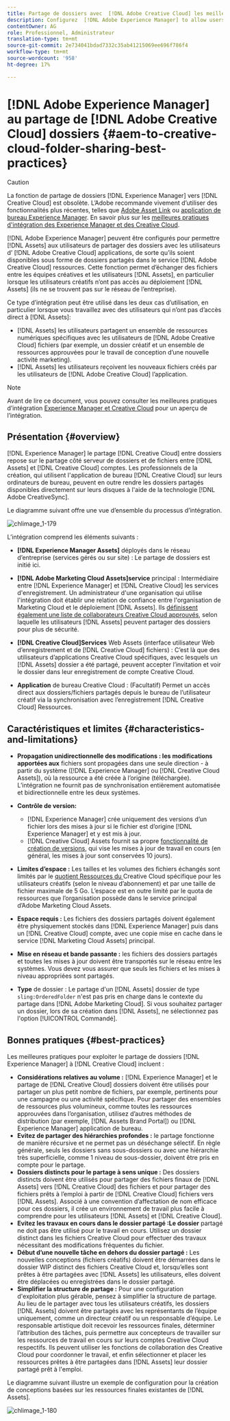 ```yaml
---
title: Partage de dossiers avec  [!DNL Adobe Creative Cloud] les meilleures pratiques
description: Configurez  [!DNL Adobe Experience Manager] to allow users in [!DNL Experience Manager Assets] pour échanger des dossiers avec des utilisateurs Adobe Creative Cloud (CC).
contentOwner: AG
role: Professionnel, Administrateur
translation-type: tm+mt
source-git-commit: 2e734041bdad7332c35ab41215069ee696f786f4
workflow-type: tm+mt
source-wordcount: '958'
ht-degree: 17%

---
```



# [!DNL Adobe Experience Manager] au partage de  [!DNL Adobe Creative Cloud] dossiers  {#aem-to-creative-cloud-folder-sharing-best-practices}

>[!CAUTION]
>
>La fonction de partage de dossiers [!DNL Experience Manager] vers [!DNL Creative Cloud] est obsolète. L’Adobe recommande vivement d’utiliser des fonctionnalités plus récentes, telles que [Adobe Asset Link](https://helpx.adobe.com/fr/enterprise/admin-guide.html/enterprise/using/adobe-asset-link.ug.html) ou [application de bureau Experience Manager](https://experienceleague.adobe.com/docs/experience-manager-desktop-app/using/using.html?lang=fr). En savoir plus sur les [meilleures pratiques d&#39;intégration des Experience Manager et des Creative Cloud](/help/assets/aem-cc-integration-best-practices.md).

[!DNL Adobe Experience Manager] peuvent être configurés pour permettre  [!DNL Assets] aux utilisateurs de partager des dossiers avec les utilisateurs d’ [!DNL Adobe Creative Cloud] applications, de sorte qu’ils soient disponibles sous forme de dossiers partagés dans le service  [!DNL Adobe Creative Cloud] ressources. Cette fonction permet d’échanger des fichiers entre les équipes créatives et les utilisateurs [!DNL Assets], en particulier lorsque les utilisateurs créatifs n’ont pas accès au déploiement [!DNL Assets] (ils ne se trouvent pas sur le réseau de l’entreprise).

Ce type d’intégration peut être utilisé dans les deux cas d’utilisation, en particulier lorsque vous travaillez avec des utilisateurs qui n’ont pas d’accès direct à [!DNL Assets]:

* [!DNL Assets] les utilisateurs partagent un ensemble de ressources numériques spécifiques avec les utilisateurs de  [!DNL Adobe Creative Cloud] fichiers (par exemple, un dossier créatif et un ensemble de ressources approuvées pour le travail de conception d’une nouvelle activité marketing).
* [!DNL Assets] les utilisateurs reçoivent les nouveaux fichiers créés par les utilisateurs de  [!DNL Adobe Creative Cloud] l’application.

>[!NOTE]
>
>Avant de lire ce document, vous pouvez consulter les meilleures pratiques d’intégration [Experience Manager et Creative Cloud](/help/assets/aem-cc-integration-best-practices.md) pour un aperçu de l’intégration.

## Présentation {#overview}

[!DNL Experience Manager] le partage  [!DNL Creative Cloud] entre dossiers repose sur le partage côté serveur de dossiers et de fichiers entre  [!DNL Assets] et  [!DNL Creative Cloud] comptes. Les professionnels de la création, qui utilisent l&#39;application de bureau [!DNL Creative Cloud] sur leurs ordinateurs de bureau, peuvent en outre rendre les dossiers partagés disponibles directement sur leurs disques à l&#39;aide de la technologie [!DNL Adobe CreativeSync].

Le diagramme suivant offre une vue d’ensemble du processus d’intégration.

![chlimage_1-179](assets/chlimage_1-406.png)

L’intégration comprend les éléments suivants :

* **[!DNL Experience Manager Assets]** déployés dans le réseau d’entreprise (services gérés ou sur site) : Le partage de dossiers est initié ici.
* **[!DNL Adobe Marketing Cloud Assets]service** principal : Intermédiaire entre  [!DNL Experience Manager] et  [!DNL Creative Cloud] les services d&#39;enregistrement. Un administrateur d&#39;une organisation qui utilise l&#39;intégration doit établir une relation de confiance entre l&#39;organisation de Marketing Cloud et le déploiement [!DNL Assets]. Ils [définissent également une liste de collaborateurs Creative Cloud approuvés](https://experienceleague.adobe.com/docs/core-services/interface/assets/t-admin-add-cc-user.html), selon laquelle les utilisateurs [!DNL Assets] peuvent partager des dossiers pour plus de sécurité.

* **[!DNL Creative Cloud]Services**  Web Assets (interface utilisateur Web d’enregistrement et de  [!DNL Creative Cloud] fichiers) : C’est là que des utilisateurs d’applications Creative Cloud spécifiques, avec lesquels un  [!DNL Assets] dossier a été partagé, peuvent accepter l’invitation et voir le dossier dans leur enregistrement de compte Creative Cloud.
* **Application** de bureau Creative Cloud : (Facultatif) Permet un accès direct aux dossiers/fichiers partagés depuis le bureau de l’utilisateur créatif via la synchronisation avec l’enregistrement  [!DNL Creative Cloud] Ressources.

## Caractéristiques et limites {#characteristics-and-limitations}

* **Propagation unidirectionnelle des modifications : les modifications apportées aux** fichiers sont propagées dans une seule direction - à partir du système ([!DNL Experience Manager] ou  [!DNL Creative Cloud Assets]), où la ressource a été créée à l’origine (téléchargée). L’intégration ne fournit pas de synchronisation entièrement automatisée et bidirectionnelle entre les deux systèmes.
* **Contrôle de version:**

   * [!DNL Experience Manager] crée uniquement des versions d’un fichier lors des mises à jour si le fichier est d’origine  [!DNL Experience Manager] et y est mis à jour.
   * [!DNL Creative Cloud] Assets fournit sa propre [fonctionnalité de création de versions](https://helpx.adobe.com/fr/creative-cloud/help/versioning-faq.html), qui vise les mises à jour de travail en cours (en général, les mises à jour sont conservées 10 jours).

* **Limites d’espace :** Les tailles et les volumes des fichiers échangés sont limités par le  [quotient Ressources du ](https://helpx.adobe.com/creative-cloud/kb/file-storage-quota.html) Creative Cloud spécifique pour les utilisateurs créatifs (selon le niveau d’abonnement) et par une taille de fichier maximale de 5 Go. L’espace est en outre limité par le quota de ressources que l’organisation possède dans le service principal d’Adobe Marketing Cloud Assets.

* **Espace requis :** Les fichiers des dossiers partagés doivent également être physiquement stockés dans  [!DNL Experience Manager] puis dans un  [!DNL Creative Cloud] compte, avec une copie mise en cache dans le service  [!DNL Marketing Cloud Assets] principal.
* **Mise en réseau et bande passante :** les fichiers des dossiers partagés et toutes les mises à jour doivent être transportés sur le réseau entre les systèmes. Vous devez vous assurer que seuls les fichiers et les mises à niveau appropriées sont partagés.
* **Type** de dossier : Le partage d&#39;un  [!DNL Assets] dossier de type  `sling:OrderedFolder` n&#39;est pas pris en charge dans le contexte du partage dans  [!DNL Adobe Marketing Cloud]. Si vous souhaitez partager un dossier, lors de sa création dans [!DNL Assets], ne sélectionnez pas l&#39;option [!UICONTROL Commandé].

## Bonnes pratiques {#best-practices}

Les meilleures pratiques pour exploiter le partage de dossiers [!DNL Experience Manager] à [!DNL Creative Cloud] incluent :

* **Considérations relatives au volume :** [!DNL Experience Manager] et le partage de  [!DNL Creative Cloud] dossiers doivent être utilisés pour partager un plus petit nombre de fichiers, par exemple, pertinents pour une campagne ou une activité spécifique. Pour partager des ensembles de ressources plus volumineux, comme toutes les ressources approuvées dans l’organisation, utilisez d’autres méthodes de distribution (par exemple, [!DNL Assets Brand Portal]) ou [!DNL Experience Manager] application de bureau.
* **Evitez de partager des hiérarchies profondes :** le partage fonctionne de manière récursive et ne permet pas un déséchange sélectif. En règle générale, seuls les dossiers sans sous-dossiers ou avec une hiérarchie très superficielle, comme 1 niveau de sous-dossier, doivent être pris en compte pour le partage.
* **Dossiers distincts pour le partage à sens unique :** Des dossiers distincts doivent être utilisés pour partager des fichiers finaux de  [!DNL Assets] vers  [!DNL Creative Cloud] des fichiers et pour partager des fichiers prêts à l’emploi à partir de  [!DNL Creative Cloud] fichiers vers  [!DNL Assets]. Associé à une convention d’affectation de nom efficace pour ces dossiers, il crée un environnement de travail plus facile à comprendre pour les utilisateurs [!DNL Assets] et [!DNL Creative Cloud].
* **Evitez les travaux en cours dans le dossier partagé :Le dossier** partagé ne doit pas être utilisé pour le travail en cours. Utilisez un dossier distinct dans les fichiers Creative Cloud pour effectuer des travaux nécessitant des modifications fréquentes du fichier.
* **Début d’une nouvelle tâche en dehors du dossier partagé :** Les nouvelles conceptions (fichiers créatifs) doivent être démarrées dans le dossier WIP distinct des fichiers Creative Cloud et, lorsqu’elles sont prêtes à être partagées avec  [!DNL Assets] les utilisateurs, elles doivent être déplacées ou enregistrées dans le dossier partagé.
* **Simplifier la structure de partage :** Pour une configuration d&#39;exploitation plus gérable, pensez à simplifier la structure de partage. Au lieu de le partager avec tous les utilisateurs créatifs, les dossiers [!DNL Assets] doivent être partagés avec les représentants de l’équipe uniquement, comme un directeur créatif ou un responsable d’équipe. Le responsable artistique doit recevoir les ressources finales, déterminer l’attribution des tâches, puis permettre aux concepteurs de travailler sur les ressources de travail en cours sur leurs comptes Creative Cloud respectifs. Ils peuvent utiliser les fonctions de collaboration des Creative Cloud pour coordonner le travail, et enfin sélectionner et placer les ressources prêtes à être partagées dans [!DNL Assets] leur dossier partagé prêt à l&#39;emploi.

Le diagramme suivant illustre un exemple de configuration pour la création de conceptions basées sur les ressources finales existantes de [!DNL Assets].

![chlimage_1-180](assets/chlimage_1-407.png)
